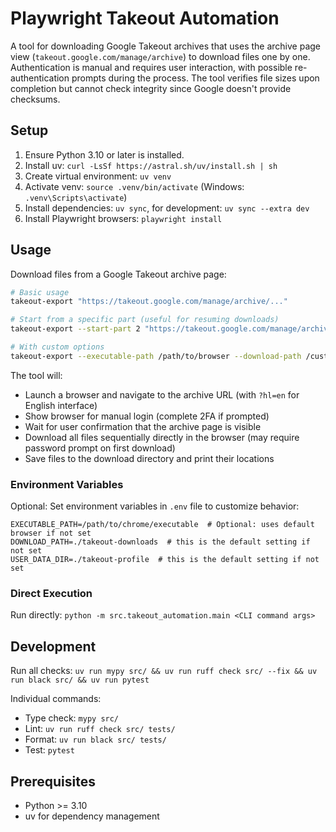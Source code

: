 # Playwright Takeout Automation

A tool for downloading Google Takeout archives that uses the archive page view (`takeout.google.com/manage/archive`) to download files one by one. Authentication is manual and requires user interaction, with possible re-authentication prompts during the process. The tool verifies file sizes upon completion but cannot check integrity since Google doesn't provide checksums.

## Setup

1. Ensure Python 3.10 or later is installed.
2. Install uv: `curl -LsSf https://astral.sh/uv/install.sh | sh`
3. Create virtual environment: `uv venv`
4. Activate venv: `source .venv/bin/activate` (Windows: `.venv\Scripts\activate`)
5. Install dependencies: `uv sync`, for development: `uv sync --extra dev`
6. Install Playwright browsers: `playwright install`

## Usage

Download files from a Google Takeout archive page:

```bash
# Basic usage
takeout-export "https://takeout.google.com/manage/archive/..."

# Start from a specific part (useful for resuming downloads)
takeout-export --start-part 2 "https://takeout.google.com/manage/archive/..."

# With custom options
takeout-export --executable-path /path/to/browser --download-path /custom/downloads "https://takeout.google.com/manage/archive/..."
```

The tool will:
- Launch a browser and navigate to the archive URL (with `?hl=en` for English interface)
- Show browser for manual login (complete 2FA if prompted)
- Wait for user confirmation that the archive page is visible
- Download all files sequentially directly in the browser (may require password prompt on first download)
- Save files to the download directory and print their locations

### Environment Variables

Optional: Set environment variables in `.env` file to customize behavior:

```
EXECUTABLE_PATH=/path/to/chrome/executable  # Optional: uses default browser if not set
DOWNLOAD_PATH=./takeout-downloads  # this is the default setting if not set
USER_DATA_DIR=./takeout-profile  # this is the default setting if not set
```

### Direct Execution

Run directly: `python -m src.takeout_automation.main <CLI command args>`

## Development

Run all checks: `uv run mypy src/ && uv run ruff check src/ --fix && uv run black src/ && uv run pytest`

Individual commands:
- Type check: `mypy src/`
- Lint: `uv run ruff check src/ tests/`
- Format: `uv run black src/ tests/`
- Test: `pytest`

## Prerequisites

- Python >= 3.10
- uv for dependency management
